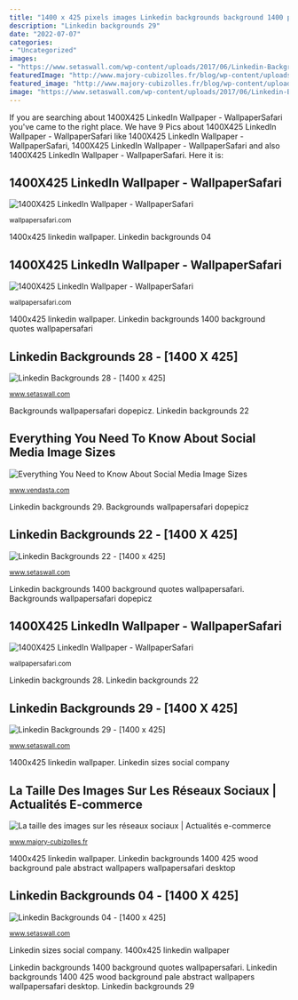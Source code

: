 ```yaml
---
title: "1400 x 425 pixels images Linkedin backgrounds background 1400 profile template psd wallpapers wallpapersafari walls abstract"
description: "Linkedin backgrounds 29"
date: "2022-07-07"
categories:
- "Uncategorized"
images:
- "https://www.setaswall.com/wp-content/uploads/2017/06/Linkedin-Backgrounds-22-1400-x-425-768x233.jpg"
featuredImage: "http://www.majory-cubizolles.fr/blog/wp-content/uploads/2015/01/linkedin.png"
featured_image: "http://www.majory-cubizolles.fr/blog/wp-content/uploads/2015/01/linkedin.png"
image: "https://www.setaswall.com/wp-content/uploads/2017/06/Linkedin-Backgrounds-28-1400-x-425.jpg"
---
```


If you are searching about 1400X425 LinkedIn Wallpaper - WallpaperSafari you've came to the right place. We have 9 Pics about 1400X425 LinkedIn Wallpaper - WallpaperSafari like 1400X425 LinkedIn Wallpaper - WallpaperSafari, 1400X425 LinkedIn Wallpaper - WallpaperSafari and also 1400X425 LinkedIn Wallpaper - WallpaperSafari. Here it is:

## 1400X425 LinkedIn Wallpaper - WallpaperSafari

![1400X425 LinkedIn Wallpaper - WallpaperSafari](http://cdn.wallpapersafari.com/35/86/fQR31K.jpg "Linkedin backgrounds 28")

<small>wallpapersafari.com</small>

1400x425 linkedin wallpaper. Linkedin backgrounds 04

## 1400X425 LinkedIn Wallpaper - WallpaperSafari

![1400X425 LinkedIn Wallpaper - WallpaperSafari](http://cdn.wallpapersafari.com/97/63/1IaZUD.jpg "Linkedin backgrounds 28")

<small>wallpapersafari.com</small>

1400x425 linkedin wallpaper. Linkedin backgrounds 1400 background quotes wallpapersafari

## Linkedin Backgrounds 28 - [1400 X 425]

![Linkedin Backgrounds 28 - [1400 x 425]](https://www.setaswall.com/wp-content/uploads/2017/06/Linkedin-Backgrounds-28-1400-x-425.jpg "La taille des images sur les réseaux sociaux")

<small>www.setaswall.com</small>

Backgrounds wallpapersafari dopepicz. Linkedin backgrounds 22

## Everything You Need To Know About Social Media Image Sizes

![Everything You Need to Know About Social Media Image Sizes](https://storage.googleapis.com/wordpress-www-vendasta/2019/04/LinkedIn.png "Linkedin backgrounds background 1400 profile template psd wallpapers wallpapersafari walls abstract")

<small>www.vendasta.com</small>

Linkedin backgrounds 29. Backgrounds wallpapersafari dopepicz

## Linkedin Backgrounds 22 - [1400 X 425]

![Linkedin Backgrounds 22 - [1400 x 425]](https://www.setaswall.com/wp-content/uploads/2017/06/Linkedin-Backgrounds-22-1400-x-425-768x233.jpg "1400x425 linkedin wallpaper")

<small>www.setaswall.com</small>

Linkedin backgrounds 1400 background quotes wallpapersafari. Backgrounds wallpapersafari dopepicz

## 1400X425 LinkedIn Wallpaper - WallpaperSafari

![1400X425 LinkedIn Wallpaper - WallpaperSafari](http://cdn.wallpapersafari.com/50/92/7vlJug.jpg "Linkedin sizes social company")

<small>wallpapersafari.com</small>

Linkedin backgrounds 28. Linkedin backgrounds 22

## Linkedin Backgrounds 29 - [1400 X 425]

![Linkedin Backgrounds 29 - [1400 x 425]](https://www.setaswall.com/wp-content/uploads/2017/06/Linkedin-Backgrounds-29-1400-x-425.png "Linkedin backgrounds 1400 background quotes wallpapersafari")

<small>www.setaswall.com</small>

1400x425 linkedin wallpaper. Linkedin sizes social company

## La Taille Des Images Sur Les Réseaux Sociaux | Actualités E-commerce

![La taille des images sur les réseaux sociaux | Actualités e-commerce](http://www.majory-cubizolles.fr/blog/wp-content/uploads/2015/01/linkedin.png "1400x425 linkedin wallpaper")

<small>www.majory-cubizolles.fr</small>

1400x425 linkedin wallpaper. Linkedin backgrounds 1400 425 wood background pale abstract wallpapers wallpapersafari desktop

## Linkedin Backgrounds 04 - [1400 X 425]

![Linkedin Backgrounds 04 - [1400 x 425]](https://www.setaswall.com/wp-content/uploads/2017/06/Linkedin-Backgrounds-04-1400-x-425.jpg "Linkedin backgrounds 04")

<small>www.setaswall.com</small>

Linkedin sizes social company. 1400x425 linkedin wallpaper

Linkedin backgrounds 1400 background quotes wallpapersafari. Linkedin backgrounds 1400 425 wood background pale abstract wallpapers wallpapersafari desktop. Linkedin backgrounds 29
